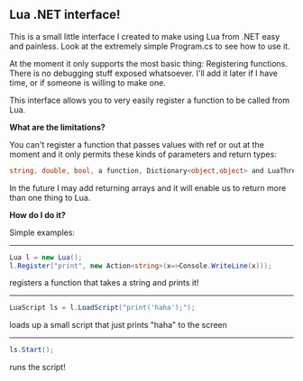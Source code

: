 Lua .NET interface!
-------------------

This is a small little interface I created to make using Lua from .NET easy and painless. Look at the extremely simple Program.cs to see how to use it.

At the moment it only supports the most basic thing: Registering functions. There is no debugging stuff exposed whatsoever. I'll add it later if I have time, or if someone is willing to make one.

This interface allows you to very easily register a function to be called from Lua.

**What are the limitations?**

You can't register a function that passes values with ref or out at the moment and it only permits these kinds of parameters and return types:

```c#
string, double, bool, a function, Dictionary<object,object> and LuaThread
```

In the future I may add returning arrays and it will enable us to return more than one thing to Lua.

**How do I do it?**

Simple examples:


----------------------------------------------------

```c#
Lua l = new Lua();
l.Register("print", new Action<string>(x=>Console.WriteLine(x)));
```

registers a function that takes a string and prints it!

----------------------------------------------------

```c#
LuaScript ls = l.LoadScript("print('haha');");
```

loads up a small script that just prints "haha" to the screen

----------------------------------------------------

```c#
ls.Start();
```

runs the script!

